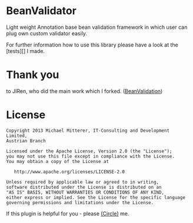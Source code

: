 BeanValidator
=============
Light weight Annotation base bean validation framework in which user can  plug own custom validator easily.

For further information how to use this library please have a look at the [tests][] I made.

Thank you
========
to JIRen, who did the main work which I forked. ([BeanValidation][1])

License
========

    Copyright 2013 Michael Mitterer, IT-Consulting and Development Limited,
    Austrian Branch

    Licensed under the Apache License, Version 2.0 (the "License");
    you may not use this file except in compliance with the License.
    You may obtain a copy of the License at

       http://www.apache.org/licenses/LICENSE-2.0

    Unless required by applicable law or agreed to in writing,
    software distributed under the License is distributed on an
    "AS IS" BASIS, WITHOUT WARRANTIES OR CONDITIONS OF ANY KIND,
    either express or implied. See the License for the specific language
    governing permissions and limitations under the License.

If this plugin is helpful for you - please [(Circle)](http://gplus.mikemitterer.at/) me.

[1]: https://github.com/MikeMitterer/BeanValidator/blob/master/src/test/java/at/mikemitterer/bv/BeanValidatorTest.java
[50]: https://github.com/jiren/BeanValidation